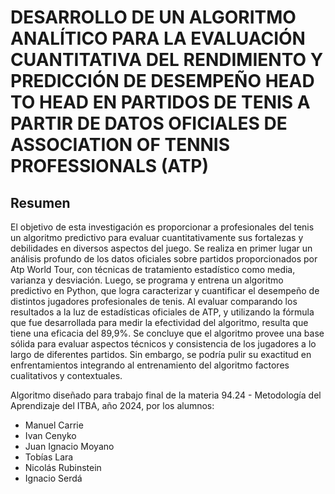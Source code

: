 # DESARROLLO DE UN ALGORITMO ANALÍTICO PARA LA EVALUACIÓN CUANTITATIVA DEL RENDIMIENTO Y PREDICCIÓN DE DESEMPEÑO HEAD TO HEAD EN PARTIDOS DE TENIS A PARTIR DE DATOS OFICIALES DE ASSOCIATION OF TENNIS PROFESSIONALS (ATP) 
## Resumen
El objetivo de esta investigación es proporcionar a profesionales del tenis un algoritmo predictivo para evaluar cuantitativamente sus fortalezas y debilidades en diversos aspectos del juego. Se realiza en primer lugar un análisis profundo de los datos oficiales sobre partidos proporcionados por Atp World Tour, con técnicas de tratamiento estadístico como media, varianza y desviación. 
Luego, se programa y entrena un algoritmo predictivo en Python, que logra caracterizar y cuantificar el desempeño de distintos jugadores profesionales de tenis. Al evaluar comparando los resultados a la luz de estadísticas oficiales de ATP, y utilizando la fórmula que fue desarrollada para medir la efectividad del algoritmo, resulta que tiene una eficacia del 89,9%.
Se concluye que el algoritmo provee una base sólida para evaluar aspectos técnicos y consistencia de los jugadores a lo largo de diferentes partidos. Sin embargo, se podría pulir su exactitud en enfrentamientos integrando al entrenamiento del algoritmo factores cualitativos y contextuales. 

Algoritmo diseñado para trabajo final de la materia 94.24 - Metodología del Aprendizaje del ITBA, año 2024, por los alumnos:

- Manuel Carrie
- Ivan Cenyko 
- Juan Ignacio Moyano 
- Tobías Lara 
- Nicolás Rubinstein 
- Ignacio Serdá 


